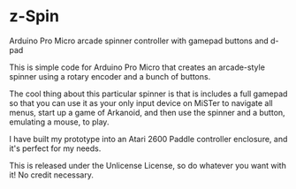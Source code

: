 # z-Spin
Arduino Pro Micro arcade spinner controller with gamepad buttons and d-pad

This is simple code for Arduino Pro Micro that creates an arcade-style spinner using a rotary encoder and a bunch of buttons. 

The cool thing about this particular spinner is that is includes a full gamepad so that you can use it as your only input device on MiSTer to navigate all menus, start up a game of Arkanoid, and then use the spinner and a button, emulating a mouse, to play.

I have built my prototype into an Atari 2600 Paddle controller enclosure, and it's perfect for my needs.

This is released under the Unlicense License, so do whatever you want with it! No credit necessary. 
